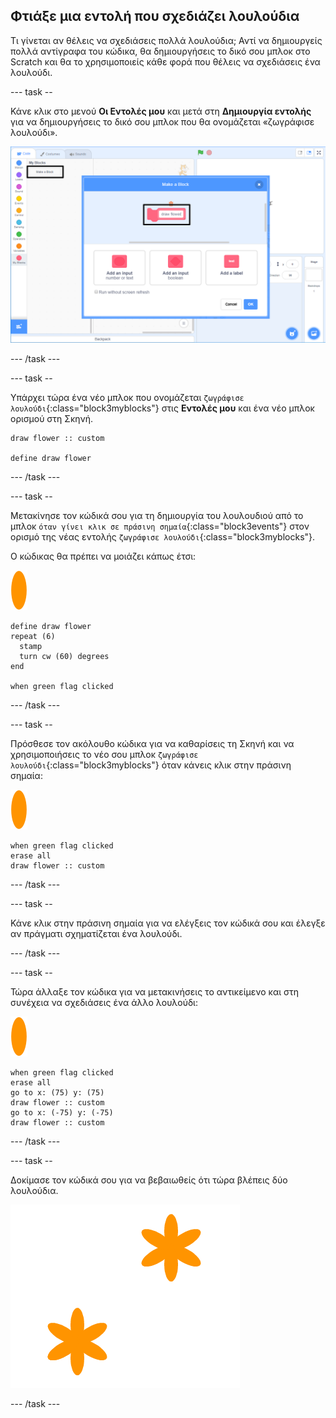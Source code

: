 ## Φτιάξε μια εντολή που σχεδιάζει λουλούδια

Τι γίνεται αν θέλεις να σχεδιάσεις πολλά λουλούδια; Αντί να δημιουργείς πολλά αντίγραφα του κώδικα, θα δημιουργήσεις το δικό σου μπλοκ στο Scratch και θα το χρησιμοποιείς κάθε φορά που θέλεις να σχεδιάσεις ένα λουλούδι.

\--- task --

Κάνε κλικ στο μενού **Οι Εντολές μου** και μετά στη **Δημιουργία εντολής** για να δημιουργήσεις το δικό σου μπλοκ που θα ονομάζεται «ζωγράφισε λουλούδι».

![στιγμιότυπο οθόνης](images/flower-make-block.png)

\--- /task \---

\--- task --

Υπάρχει τώρα ένα νέο μπλοκ που ονομάζεται `ζωγράφισε λουλούδι`{:class="block3myblocks"} στις **Εντολές μου** και ένα νέο μπλοκ ορισμού στη Σκηνή.

```blocks3
draw flower :: custom

define draw flower
```

\--- /task \---

\--- task --

Μετακίνησε τον κώδικά σου για τη δημιουργία του λουλουδιού από το μπλοκ `όταν γίνει κλικ σε πράσινη σημαία`{:class="block3events"} στον ορισμό της νέας εντολής `ζωγράφισε λουλούδι`{:class="block3myblocks"}.

Ο κώδικας θα πρέπει να μοιάζει κάπως έτσι:

![αντικείμενο λουλούδι](images/flower-sprite.png)

```blocks3
define draw flower
repeat (6) 
  stamp
  turn cw (60) degrees
end

when green flag clicked
```

\--- /task \---

\--- task --

Πρόσθεσε τον ακόλουθο κώδικα για να καθαρίσεις τη Σκηνή και να χρησιμοποιήσεις το νέο σου μπλοκ `ζωγράφισε λουλούδι`{:class="block3myblocks"} όταν κάνεις κλικ στην πράσινη σημαία:

![αντικείμενο λουλούδι](images/flower-sprite.png)

```blocks3
when green flag clicked
erase all
draw flower :: custom
```

\--- /task \---

\--- task --

Κάνε κλικ στην πράσινη σημαία για να ελέγξεις τον κώδικά σου και έλεγξε αν πράγματι σχηματίζεται ένα λουλούδι.

\--- /task \---

\--- task --

Τώρα άλλαξε τον κώδικα για να μετακινήσεις το αντικείμενο και στη συνέχεια να σχεδιάσεις ένα άλλο λουλούδι:

![αντικείμενο λουλούδι](images/flower-sprite.png)

```blocks3
when green flag clicked
erase all
go to x: (75) y: (75)
draw flower :: custom
go to x: (-75) y: (-75)
draw flower :: custom 
```

\--- /task \---

\--- task --

Δοκίμασε τον κώδικά σου για να βεβαιωθείς ότι τώρα βλέπεις δύο λουλούδια.

![στιγμιότυπο οθόνης](images/flower-two.png)

\--- /task \---